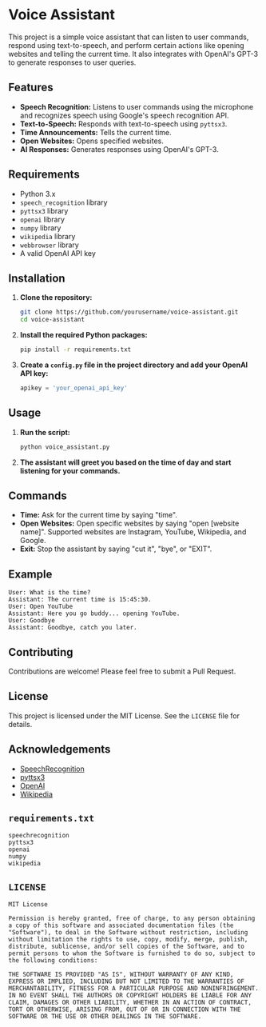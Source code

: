 

# Voice Assistant

This project is a simple voice assistant that can listen to user commands, respond using text-to-speech, and perform certain actions like opening websites and telling the current time. It also integrates with OpenAI's GPT-3 to generate responses to user queries.

## Features

- **Speech Recognition:** Listens to user commands using the microphone and recognizes speech using Google's speech recognition API.
- **Text-to-Speech:** Responds with text-to-speech using `pyttsx3`.
- **Time Announcements:** Tells the current time.
- **Open Websites:** Opens specified websites.
- **AI Responses:** Generates responses using OpenAI's GPT-3.

## Requirements

- Python 3.x
- `speech_recognition` library
- `pyttsx3` library
- `openai` library
- `numpy` library
- `wikipedia` library
- `webbrowser` library
- A valid OpenAI API key

## Installation

1. **Clone the repository:**

    ```bash
    git clone https://github.com/yourusername/voice-assistant.git
    cd voice-assistant
    ```

2. **Install the required Python packages:**

    ```bash
    pip install -r requirements.txt
    ```

3. **Create a `config.py` file in the project directory and add your OpenAI API key:**

    ```python
    apikey = 'your_openai_api_key'
    ```

## Usage

1. **Run the script:**

    ```bash
    python voice_assistant.py
    ```

2. **The assistant will greet you based on the time of day and start listening for your commands.**

## Commands

- **Time:** Ask for the current time by saying "time".
- **Open Websites:** Open specific websites by saying "open [website name]". Supported websites are Instagram, YouTube, Wikipedia, and Google.
- **Exit:** Stop the assistant by saying "cut it", "bye", or "EXIT".

## Example

```plaintext
User: What is the time?
Assistant: The current time is 15:45:30.
User: Open YouTube
Assistant: Here you go buddy... opening YouTube.
User: Goodbye
Assistant: Goodbye, catch you later.
```

## Contributing

Contributions are welcome! Please feel free to submit a Pull Request.

## License

This project is licensed under the MIT License. See the `LICENSE` file for details.

## Acknowledgements

- [SpeechRecognition](https://pypi.org/project/SpeechRecognition/)
- [pyttsx3](https://pypi.org/project/pyttsx3/)
- [OpenAI](https://www.openai.com/)
- [Wikipedia](https://wikipedia.readthedocs.io/en/latest/code.html)

## `requirements.txt`

```plaintext
speechrecognition
pyttsx3
openai
numpy
wikipedia
```

## `LICENSE`

```plaintext
MIT License

Permission is hereby granted, free of charge, to any person obtaining a copy of this software and associated documentation files (the "Software"), to deal in the Software without restriction, including without limitation the rights to use, copy, modify, merge, publish, distribute, sublicense, and/or sell copies of the Software, and to permit persons to whom the Software is furnished to do so, subject to the following conditions:

THE SOFTWARE IS PROVIDED "AS IS", WITHOUT WARRANTY OF ANY KIND, EXPRESS OR IMPLIED, INCLUDING BUT NOT LIMITED TO THE WARRANTIES OF MERCHANTABILITY, FITNESS FOR A PARTICULAR PURPOSE AND NONINFRINGEMENT. IN NO EVENT SHALL THE AUTHORS OR COPYRIGHT HOLDERS BE LIABLE FOR ANY CLAIM, DAMAGES OR OTHER LIABILITY, WHETHER IN AN ACTION OF CONTRACT, TORT OR OTHERWISE, ARISING FROM, OUT OF OR IN CONNECTION WITH THE SOFTWARE OR THE USE OR OTHER DEALINGS IN THE SOFTWARE.
```
